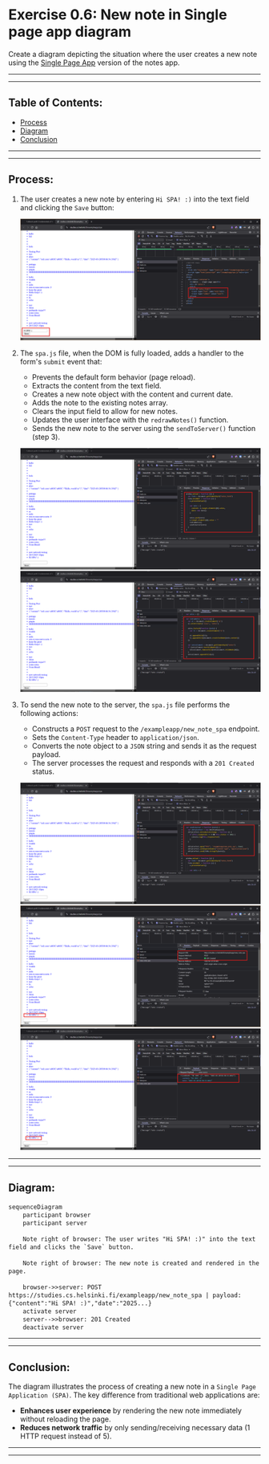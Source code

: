# Exercise 0.6: New note in Single page app diagram

Create a diagram depicting the situation where the user creates a new note using the [Single Page App](https://studies.cs.helsinki.fi/exampleapp/spa) version of the notes app.

---
---

## Table of Contents:

- [Process](#process)
- [Diagram](#diagram)
- [Conclusion](#conclusion)

---
---

## Process:

1. The user creates a new note by entering `Hi SPA! :)` into the text field and clicking the `Save` button:

    ![image0](/.github/images/part0/06_00.png)

2. The `spa.js` file, when the DOM is fully loaded, adds a handler to the form's `submit` event that:
    - Prevents the default form behavior (page reload).
    - Extracts the content from the text field.
    - Creates a new note object with the content and current date.
    - Adds the note to the existing notes array.
    - Clears the input field to allow for new notes.
    - Updates the user interface with the `redrawNotes()` function.
    - Sends the new note to the server using the `sendToServer()` function (step 3).

    ![image1](/.github/images/part0/06_01.png)
    ![image2](/.github/images/part0/06_02.png)

3. To send the new note to the server, the `spa.js` file performs the following actions:
   - Constructs a `POST` request to the `/exampleapp/new_note_spa` endpoint.
   - Sets the `Content-Type` header to `application/json`.
   - Converts the note object to a `JSON` string and sends it as the request payload.
   - The server processes the request and responds with a `201 Created` status.

    ![image3](/.github/images/part0/06_03.png)
    ![image4](/.github/images/part0/06_04.png)
    ![image5](/.github/images/part0/06_05.png)

---
---

## Diagram:

```mermaid
sequenceDiagram
    participant browser
    participant server

    Note right of browser: The user writes "Hi SPA! :)" into the text field and clicks the `Save` button.

    Note right of browser: The new note is created and rendered in the page.

    browser->>server: POST https://studies.cs.helsinki.fi/exampleapp/new_note_spa | payload: {"content":"Hi SPA! :)","date":"2025...}
    activate server
    server-->>browser: 201 Created
    deactivate server
```

---
---

## Conclusion:

The diagram illustrates the process of creating a new note in a `Single Page Application (SPA)`. The key difference from traditional web applications are:

- **Enhances user experience** by rendering the new note immediately without reloading the page.
- **Reduces network traffic** by only sending/receiving necessary data (1 HTTP request instead of 5).

---
---
